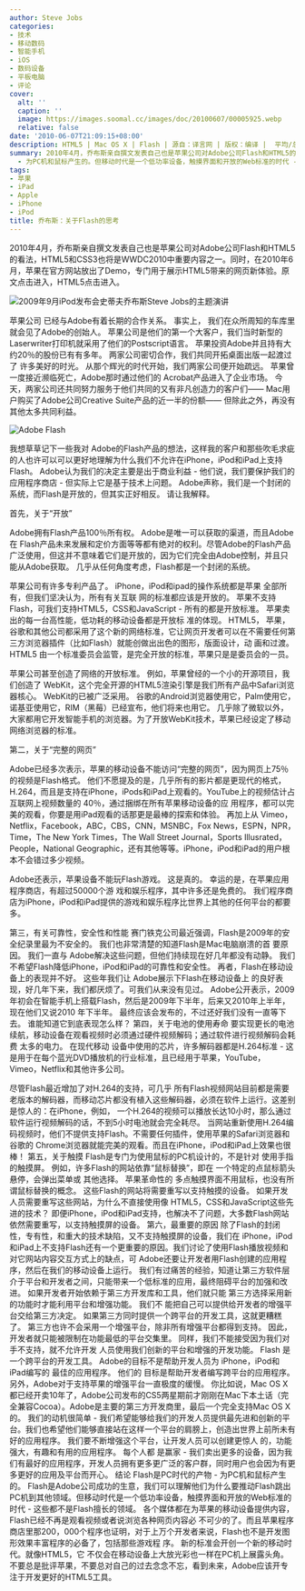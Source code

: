 ```yaml
---
author: Steve Jobs
categories:
- 技术
- 移动数码
- 智能手机
- iOS
- 数码设备
- 平板电脑
- 评论
cover:
  alt: ''
  caption: ''
  image: https://images.soomal.cc/images/doc/20100607/00005925.webp
  relative: false
date: '2010-06-07T21:09:15+08:00'
description: HTML5 | Mac OS X | Flash | 源自：译言网 | 版权：编译 |  平均/总评分：08.30/83
summary: 2010年4月，乔布斯亲自撰文发表自己也是苹果公司对Adobe公司Flash和HTML5的看法，HTML5和CSS3也将是6月7日WWDC2010中重要内容之一。同时，在2010年6月，苹果在官方网站放出了Demo，专门用于展示HTML5带来的网页新体验。乔布斯表示：Flash是PC时代的产物
  - 为PC机和鼠标产生的。但移动时代是一个低功率设备，触摸界面和开放的Web标准的时代 - 这些都不是Flash擅长的领域。
tags:
- 苹果
- iPad
- Apple
- iPhone
- iPod
title: 乔布斯：关于Flash的思考
---
```


2010年4月，乔布斯亲自撰文发表自己也是苹果公司对Adobe公司Flash和HTML5的看法，HTML5和CSS3也将是WWDC2010中重要内容之一。同时，在2010年6月，苹果在官方网站放出了Demo，专门用于展示HTML5带来的网页新体验。原文点击进入，HTML5点击进入。



![2009年9月iPod发布会史蒂夫乔布斯Steve Jobs的主题演讲](https://images.soomal.cc/images/doc/20100607/00005924.webp)



苹果公司 已经与Adobe有着长期的合作关系。 事实上， 我们在众所周知的车库里就会见了Adobe的创始人。 苹果公司是他们的第一个大客户，我们当时新型的Laserwriter打印机就采用了他们的Postscript语言。 苹果投资Adobe并且持有大约20％的股份已有有多年。 两家公司密切合作，我们共同开拓桌面出版一起渡过了 许多美好的时光。 从那个辉光的时代开始，我们两家公司便开始疏远。 苹果曾一度接近濒临死亡，Adobe那时通过他们的 Acrobat产品进入了企业市场。 今天，两家公司还共同努力服务于他们共同的又有非凡创造力的客户们―― Mac用户购买了Adobe公司Creative Suite产品的近一半的份额―― 但除此之外，再没有其他太多共同利益。



![Adobe Flash](https://images.soomal.cc/images/doc/20100430/00005247.webp)



我想草草记下一些我对 Adobe的Flash产品的想法，这样我的客户和那些吹毛求疵的人也许可以可以更好地理解为什么我们不允许在iPhone，iPod和iPad上支持 Flash。 Adobe认为我们的决定主要是出于商业利益 - 他们说，我们要保护我们的应用程序商店 - 但实际上它是基于技术上问题。 Adobe声称，我们是一个封闭的系统，而Flash是开放的，但其实正好相反。 请让我解释。



首先，关于“开放”



Adobe拥有Flash产品100％所有权。 Adobe是唯一可以获取的渠道，而且Adobe在 Flash产品未来发展和定价方面等等都有绝对的权利。尽管Adobe的Flash产品 广泛使用，但这并不意味着它们是开放的，因为它们完全由Adobe控制，并且只能从Adobe获取。 几乎从任何角度考虑，Flash都是一个封闭的系统。



苹果公司有许多专利产品了。 iPhone，iPod和ipad的操作系统都是苹果 全部所有，但我们坚决认为，所有有关互联 网的标准都应该是开放的。 苹果不支持Flash，可我们支持HTML5，CSS和JavaScript - 所有的都是开放标准。 苹果卖出的每一台高性能，低功耗的移动设备都是开放标 准的体现。 HTML5， 苹果，谷歌和其他公司都采用了这个新的网络标准，它让网页开发者可以在不需要任何第三方浏览器插件（比如Flash）就能创做出出色的图形，版面设计，动 画和过渡。 HTML5 由一个标准委员会监管，是完全开放的标准，苹果只是是委员会的一员。



苹果公司甚至创造了网络的开放标准。 例如，苹果曾经的一个小的开源项目，我们创造了 WebKit，这个完全开源的HTML5渲染引擎是我们所有产品中Safari浏览器核心。 WebKit的已被广泛采用。 谷歌的Android浏览器使用它，Palm使用它，诺基亚使用它，RIM（黑莓）已经宣布，他们将来也用它。 几乎除了微软以外，大家都用它开发智能手机的浏览器。为了开放WebKit技术，苹果已经设定了移动网络浏览器的标准。



第二，关于“完整的网页”



Adobe已经多次表示，苹果的移动设备不能访问“完整的网页”，因为网页上75％的视频是Flash格式。 他们不愿提及的是，几乎所有的影片都是更现代的格式，H.264，而且是支持在iPhone，iPods和iPad上观看的。YouTube上的视频估计占互联网上视频数量的 40％，通过捆绑在所有苹果移动设备的应 用程序，都可以完美的观看，你要是用iPad观看的话那更是最棒的探索和体验。 再加上从 Vimeo，Netflix，Facebook，ABC，CBS，CNN，MSNBC，Fox News，ESPN，NPR，Time，The New York Times，The Wall Street Journal，Sports Illusrated，People，National Geographic，还有其他等等。iPhone，iPod和iPad的用户根本不会错过多少视频。

Adobe还表示，苹果设备不能玩Flash游戏。 这是真的。 幸运的是，在苹果应用程序商店，有超过50000个游 戏和娱乐程序，其中许多还是免费的。 我们程序商店为iPhone，iPod和iPad提供的游戏和娱乐程序比世界上其他的任何平台的都要多。

第三，有关可靠性，安全性和性能
赛门铁克公司最近强调，Flash是2009年的安全纪录里最为不安全的。 我们也非常清楚的知道Flash是Mac电脑崩溃的首 要原因。 我们一直与 Adobe解决这些问题，但他们持续现在好几年都没有动静。 我们不希望Flash降低iPhone，iPod和iPad的可靠性和安全性。
再者，Flash在移动设备上的表现并不好。 这些年我们让 Adobe展示下Flash在移动设备上 的良好表现，好几年下来，我们都厌烦了。可我们从来没有见过。 Adobe公开表示，2009年初会在智能手机上搭载Flash，然后是2009年下半年，后来又2010年上半年，现在他们又说2010 年下半年。 最终应该会发布的，不过还好我们没有一直等下去。 谁能知道它到底表现怎么样？
第四，关于电池的使用寿命
要实现更长的电池续航，移动设备在观看视频时必须通过硬件视频解码；通过软件进行视频解码会耗费 太多的电力。 在现代移动 设备中使用的芯片，许多解码器都是H.264标准 - 这是用于在每个蓝光DVD播放机的行业标准，且已经用于苹果，YouTube，Vimeo，Netflix和其他许多公司。

尽管Flash最近增加了对H.264的支持，可几乎 所有Flash视频网站目前都是需要老版本的解码器，而移动芯片都没有植入这些解码器，必须在软件上运行。这差别是惊人的：在iPhone，例如， 一个H.264的视频可以播放长达10小时，那么通过软件运行视频解码的话，不到5小时电池就会完全耗尽。
当网站重新使用H.264编码视频时，他们不提供支持Flash。不需要任何插件，使用苹果的Safari浏览器和谷歌的 Chrome浏览器就能完美的观看。而且在iPhone，iPod和iPad上效果也很棒！
第五，关于触摸
Flash是专门为使用鼠标的PC机设计的，不是针对 使用手指的触摸屏。 例如，许多Flash的网站依靠“鼠标替换”，即在 一个特定的点鼠标箭头悬停，会弹出菜单或 其他选择。 苹果革命性的 多点触摸界面不用鼠标，也没有所谓鼠标替换的概念。 这些Flash的网站将需要重写以支持触摸的设备。 如果开发人员需要重写这些网站，为什么不直接使用像 HTML5，CSS和JavaScript这些先进的技术？
即便iPhone，iPod和iPad支持，也解决不了问题，大多数Flash网站依然需要重写，以支持触摸屏的设备。
第六，最重要的原因
除了Flash的封闭性，专有性，和重大的技术缺陷，又不支持触摸屏的设备，我们在 iPhone，iPod和iPad上不支持Flash还有一个更重要的原因。我们讨论了使用Flash播放视频和对它网站内容交互方式上的缺点，可 Adobe还要让开发者用Flash创建的应用程序，然后在我们的移动设备上运行。
我们有过痛苦的经验，知道让第三方软件层介于平台和开发者之间，只能带来一个低标准的应用，最终阻碍平台的加强和改进。 如果开发者开始依赖于第三方开发库和工具，他们就只能 第三方选择采用新的功能时才能利用平台和增强功能。 我们不 能把自己可以提供给开发者的增强平台交给第三方决定。
如果第三方同时提供一个跨平台的开发工具，这就更糟糕了。 第三方也许不会采用一个增强平台，除非所有增强平台都得到支持。 因此，开发者就只能被限制在功能最低的平台交集里。 同样，我们不能接受因为我们对手不支持，就不允许开发 人员使用我们创新的平台和增强的开发功能。
Flash 是一个跨平台的开发工具。 Adobe的目标不是帮助开发人员为 iPhone，iPod和iPad编写的 最佳的应用程序。 他们的 目标是帮助开发者编写跨平台的应用程序。 另外，Adobe对于支持苹果的增强平台一直极度的缓慢。 你比如说，Mac OS X都已经开卖10年了，Adobe公司发布的CS5两星期前才刚刚在Mac下本土话（完全兼容Cocoa）。Adobe是主要的第三方开发商里，最后一个完全支持Mac OS X的。
我们的动机很简单 - 我们希望能够给我们的开发人员提供最先进和创新的平台。我们也希望他们能够直接站在这样一个平台的肩膀上，创造出世界上前所未有好的应用程序。 我们要不断增强这个平台，让开发人员可以创建更惊人 的，功能强大，有趣和有用的应用程序。 每个人都 是赢家 - 我们卖出更多的设备，因为我们有最好的应用程序，开发人员拥有更多更广泛的客户群，同时用户也会因为有更多更好的应用及平台而开心。
结论
Flash是PC时代的产物 - 为PC机和鼠标产生的。 Flash是Adobe公司成功的生意，我们可以理解他们为什么要推动Flash跳出PC机到其他领域。但移动时代是一个低功率设备，触摸界面和开放的Web标准的时代 - 这些都不是Flash擅长的领域。
各个媒体都在为苹果的移动设备提供内容，Flash已经不再是观看视频或者说浏览各种网页内容必 不可少的了。而且苹果程序商店里那200，000个程序也证明，对于上万个开发者来说，Flash也不是开发图形效果丰富程序的必备了，包括那些游戏程 序。
新的标准会开创一个新的移动时代。就像HTML5，它 不仅会在移动设备上大放光彩也一样在PC机上展露头角。不要总是批评苹果，不要总对自己的过去念念不忘，看到未来，Adobe应该开专注于开发更好的HTML5工具。
